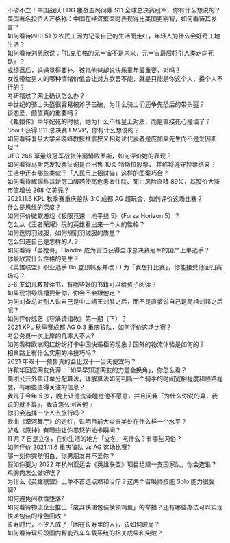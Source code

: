 不破不立！中国战队 EDG 鏖战五局问鼎 S11 全球总决赛冠军，你有什么想说的？  
美国著名投资人芒格称：中国在经济繁荣时表现得比美国更明智，如何看待其发言？  
如何看待四川 51 岁农民工因为记录自己的生活而走红，年轻人为什么会好奇工地生活？  
如何看待刘慈欣说：「扎克伯格的元宇宙不是未来，元宇宙最后将引人类走向死路」？  
成绩落后，妈妈觉得要补。孩儿他爸却说快乐童年最重要，对吗？  
女性带给男人的哪种情绪价值会让对方欲罢不能，就是只能是你这个人，换个人不行的？  
考研错过了网上确认怎么办？  
中世纪的骑士头盔很容易被斧子击破，为什么骑士们还争先恐后的带头盔？  
谈恋爱，颜值真的重要吗？  
《甄嬛传》中华妃死的时候，她为什么不找皇上对质，而是直接死心撞墙了？  
Scout 获得 S11 总决赛 FMVP，你有什么想说的？  
如何看待复旦大学金晓峰教授推崇狭义相对论代表者是庞加莱先生而不是爱因斯坦？  
UFC 268 草量级冠军战张伟丽惜败罗斯，如何评价她的表现？  
如何看待马斯克发投票征询是否出售 10% 特斯拉股票， 并称将遵守投票结果？  
生活中还有哪些类似于「人民币上招财猫」这样的图案巧合？  
如何看待辉瑞称其新冠口服药使高危患者住院、死亡风险直降 89%，其股价大涨市值增长 268 亿美元？  
2021.11.6 KPL 秋季赛重庆狼队 3:0 成都 AG 超玩会，如何评价这场比赛？  
什么是思维的深度？  
如何评价微软游戏《极限竞速：地平线 5》（Forza Horizon 5）？  
怎么从《王者荣耀》玩的英雄看出来一个人的性格？  
如何选购羽绒服，如何辨别羽绒服的质量？  
怎么知道自己是怎样的人？  
如何看待「圣枪哥」Flandre 成为首位获得全球总决赛冠军的国产上单选手？  
你最欣赏什么性格的男生？  
《英雄联盟》职业选手 Bo 登顶韩服并改 ID 为「我想打比赛」，你能接受他回归赛场吗？  
3-6 岁幼儿教育读书，有哪些好的书籍可以给孩子阅读？  
如果现领导跳槽要带你，你会不会跟他走？  
为何刘备总对别人说自己是中山靖王刘胜之后，而不是直接说自己是高祖刘邦之后呢？  
如何评价综艺《导演请指教》第一期（下）？  
2021 KPL 秋季赛成都 AG 0:3 重庆狼队，如何评价这场比赛？  
考公务员一次上岸的几率大不大?  
如何看待欧洲网红纷纷打卡中国快递柜的现象？国外的物流体验是如何的？  
相亲路上有什么实用的冷技巧吗？  
2021 年双十一预售真的会比双十一当天便宜吗？  
许鞍华回应网友负评：「如果早知道网友的力量会换角」，你怎么看？  
美团公开外卖订单分配算法，详解算法如何判断一个骑手的时间宽裕程度和顺路程度，有哪些值得关注的信息？  
我儿子今年 5 岁，晚上让他洗澡睡觉他不愿意，并且问我「为什么你说的算，我说的就不算」，我该怎么回答他？  
你们会选择一个人去旅行吗？  
歌曲《漠河舞厅》的走红，说明目前大众审美处在什么样一个水平？  
游戏《原神》有哪些让你暴怒的抽卡瞬间？  
11 月 7 日是立冬，在你生活的地方「立冬」吃什么？有哪些习俗？  
如何评价 2021.11.6 重庆狼队 vs  AG 这场比赛?  
哪一刻你突然明白，你男朋友并不爱你？  
假如你要为 2022 年杭州亚运会《英雄联盟》项目组建一支国家队，你会选谁？  
鸡胸肉怎么做好吃？  
为什么《英雄联盟》上单不首选点燃和治疗？这两个召唤师技能 Solo 能力很强啊?  
如何避免间歇性堕落?  
如何看待物流企业推出「废弃快递包装换领鸡蛋」的举措？还有哪些办法可以实现快递包装的绿色回收？  
长寿时代，不少人成了「困在长寿里的人」，该如何破局？  
如何看待现阶段国内智能汽车车载系统的相关成果和突破？  
